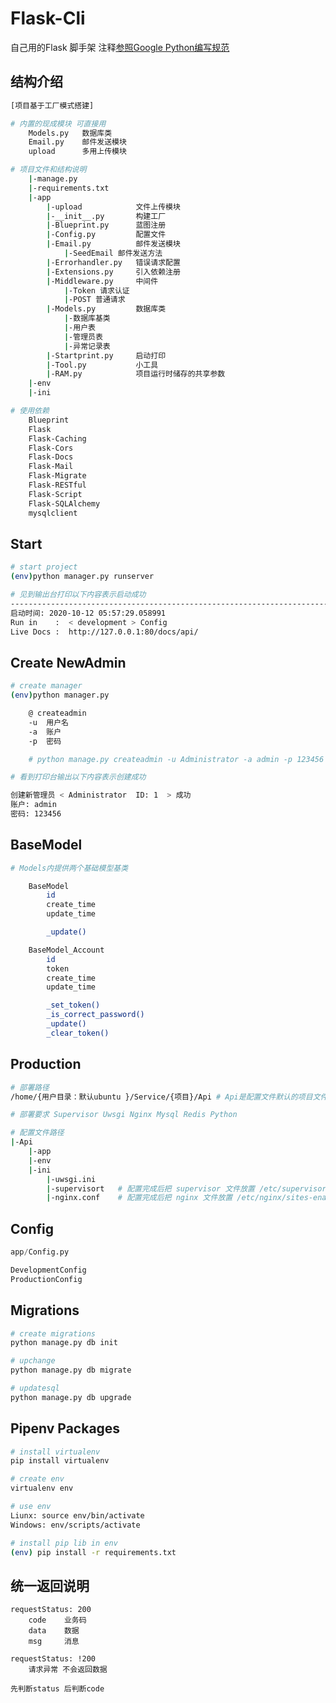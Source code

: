 # Flask-Cli

自己用的Flask 脚手架 注释[参照Google Python编写规范](https://zh-google-styleguide.readthedocs.io/en/latest/google-python-styleguide/python_style_rules/#comments)


## 结构介绍
``` sh
[项目基于工厂模式搭建]

# 内置的现成模块 可直接用
    Models.py   数据库类
    Email.py    邮件发送模块
    upload      多用上传模块

# 项目文件和结构说明
    |-manage.py
    |-requirements.txt
    |-app
        |-upload            文件上传模块
        |-__init__.py       构建工厂
        |-Blueprint.py      蓝图注册
        |-Config.py         配置文件
        |-Email.py          邮件发送模块
            |-SeedEmail 邮件发送方法
        |-Errorhandler.py   错误请求配置
        |-Extensions.py     引入依赖注册
        |-Middleware.py     中间件
            |-Token 请求认证
            |-POST 普通请求
        |-Models.py         数据库类
            |-数据库基类
            |-用户表
            |-管理员表
            |-异常记录表
        |-Startprint.py     启动打印
        |-Tool.py           小工具
        |-RAM.py            项目运行时储存的共享参数
    |-env
    |-ini

# 使用依赖
    Blueprint
    Flask
    Flask-Caching   
    Flask-Cors      
    Flask-Docs      
    Flask-Mail      
    Flask-Migrate   
    Flask-RESTful   
    Flask-Script    
    Flask-SQLAlchemy
    mysqlclient
```

## Start
``` sh
# start project
(env)python manager.py runserver

# 见到输出台打印以下内容表示启动成功
---------------------------------------------------------------------------------------------
启动时间: 2020-10-12 05:57:29.058991
Run in    :  < development > Config
Live Docs :  http://127.0.0.1:80/docs/api/
```

## Create NewAdmin
``` sh
# create manager
(env)python manager.py

    @ createadmin
    -u  用户名
    -a  账户
    -p  密码

    # python manage.py createadmin -u Administrator -a admin -p 123456 

# 看到打印台输出以下内容表示创建成功

创建新管理员 < Administrator  ID: 1  > 成功
账户: admin
密码: 123456

```

## BaseModel
``` sh
# Models内提供两个基础模型基类

    BaseModel
        id
        create_time
        update_time

        _update()

    BaseModel_Account
        id
        token
        create_time
        update_time

        _set_token()
        _is_correct_password()
        _update()
        _clear_token()

```

## Production
``` sh
# 部署路径
/home/{用户目录：默认ubuntu }/Service/{项目}/Api # Api是配置文件默认的项目文件夹名

# 部署要求 Supervisor Uwsgi Nginx Mysql Redis Python

# 配置文件路径
|-Api
    |-app
    |-env
    |-ini
        |-uwsgi.ini
        |-supervisort   # 配置完成后把 supervisor 文件放置 /etc/supervisor/conf.d/
        |-nginx.conf    # 配置完成后把 nginx 文件放置 /etc/nginx/sites-enabled/
```

## Config
``` python
app/Config.py

DevelopmentConfig
ProductionConfig
```

## Migrations

``` sh
# create migrations
python manage.py db init

# upchange
python manage.py db migrate

# updatesql
python manage.py db upgrade
```

## Pipenv Packages

``` sh
# install virtualenv
pip install virtualenv

# create env
virtualenv env

# use env
Liunx: source env/bin/activate
Windows: env/scripts/activate

# install pip lib in env
(env) pip install -r requirements.txt
```

## 统一返回说明

    requestStatus: 200
        code    业务码
        data    数据
        msg     消息
    
    requestStatus: !200
        请求异常 不会返回数据

    先判断status 后判断code